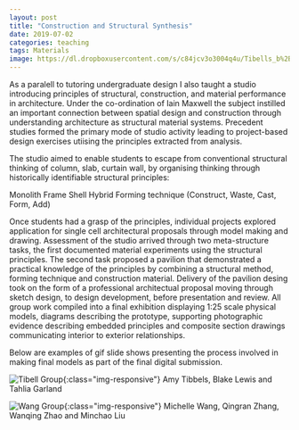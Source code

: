 ```yaml
---
layout: post
title: "Construction and Structural Synthesis"
date: 2019-07-02
categories: teaching
tags: Materials
image: https://dl.dropboxusercontent.com/s/c84jcv3o3004q4u/Tibells_b%2Bw.png?dl=0
---
```


As a paralell to tutoring undergraduate design I also taught a studio introducing principles of structural, construction, and material performance in architecture. Under the co-ordination of Iain Maxwell the subject instilled an important connection between spatial design and construction through understanding architecture as structural material systems. Precedent studies formed the primary mode of studio activity leading to project-based design exercises utiising the principles extracted from analysis.      

The studio aimed to enable students to escape from conventional structural thinking of column, slab, curtain wall, by organising thinking through historically identifiable structural principles:

Monolith
Frame
Shell
Hybrid
Forming technique (Construct, Waste, Cast, Form, Add) 

Once students had a grasp of the principles, individual projects explored application for single cell architectural proposals through model making and drawing. Assessment of the studio arrived through two meta-structure tasks, the first documented material experiments using the structural principles. The second task proposed a pavilion that demonstrated a practical knowledge of the principles by combining a structural method, forming technique and construction material. Delivery of the pavilion desing took on the form of a professional architectual proposal moving through sketch design, to design development, before presentation and review. All group work compiled into a final exhibition displaying 1:25 scale physical models, diagrams describing the prototype, supporting photographic evidence describing embedded principles and composite section drawings communicating interior to exterior relationships.   

Below are examples of gif slide shows presenting the process involved in making final models as part of the final digital submission.

![Tibell Group](https://dl.dropboxusercontent.com/s/h687hr9o39uuwut/TibellsGroup.gif?dl=0){:class="img-responsive"}
Amy	Tibbels, Blake Lewis and Tahlia Garland

![Wang Group](https://dl.dropboxusercontent.com/s/chd2qsp7tkgpeoi/WangGroup.gif?dl=0){:class="img-responsive"}
Michelle Wang, Qingran Zhang, Wanqing Zhao and Minchao Liu







